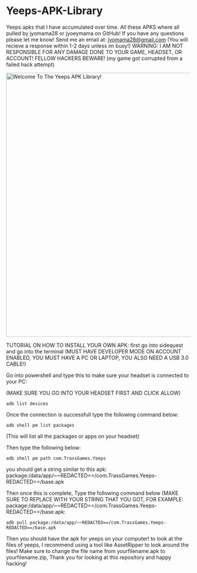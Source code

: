 # Yeeps-APK-Library
Yeeps apks that I have accumulated over time.
All these APKS where all pulled by jyomama28 or jyoeymama on GitHub!
If you have any questions please let me know! Send me an email at: jyomama28@gmail.com (You will recieve a response within 1-2 days unless im busy!)
WARNING: I AM NOT RESPONSIBLE FOR ANY DAMAGE DONE TO YOUR GAME, HEADSET, OR ACCOUNT! FELLOW HACKERS BEWARE!
(my game got corrupted from a failed hack attempt)


<img width="1280" height="720" alt="Welcome To The Yeeps APK Library!" src="https://github.com/user-attachments/assets/1214f66a-3c74-4c65-ba08-c06e85f613b9" />



TUTORIAL ON HOW TO INSTALL YOUR OWN APK:
first go into sidequest and go into the terminal (MUST HAVE DEVELOPER MODE ON ACCOUNT ENABLED, YOU MUST HAVE A PC OR LAPTOP, YOU ALSO NEED A USB 3.0 CABLE!)

Go into powershell and type this to make sure your headset is connected to your PC:

(MAKE SURE YOU GO INTO YOUR HEADSET FIRST AND CLICK ALLOW)
```
adb list devices
```
Once the connection is successfull type the following command below:

```
adb shell pm list packages
```

(This will list all the packages or apps on your headset)

Then type the following below:

```
adb shell pm path com.TrassGames.Yeeps
```

you should get a string similar to this apk: package:/data/app/~~REDACTED==/com.TrassGames.Yeeps-REDACTED==/base.apk

Then once this is complete, Type the following command below (MAKE SURE TO REPLACE WITH YOUR STRING THAT YOU GOT, FOR EXAMPLE: package:/data/app/~~REDACTED==/com.TrassGames.Yeeps-REDACTED==/base.apk:

```
adb pull package:/data/app/~~REDACTED==/com.TrassGames.Yeeps-REDACTED==/base.apk
```
Then you should have the apk for yeeps on your computer! to look at the files of yeeps, I recommend using a tool like AssetRipper to look around the files! Make sure to change the file name from yourfilename.apk to yourfilename.zip, Thank you for looking at this repository and happy hacking! 
